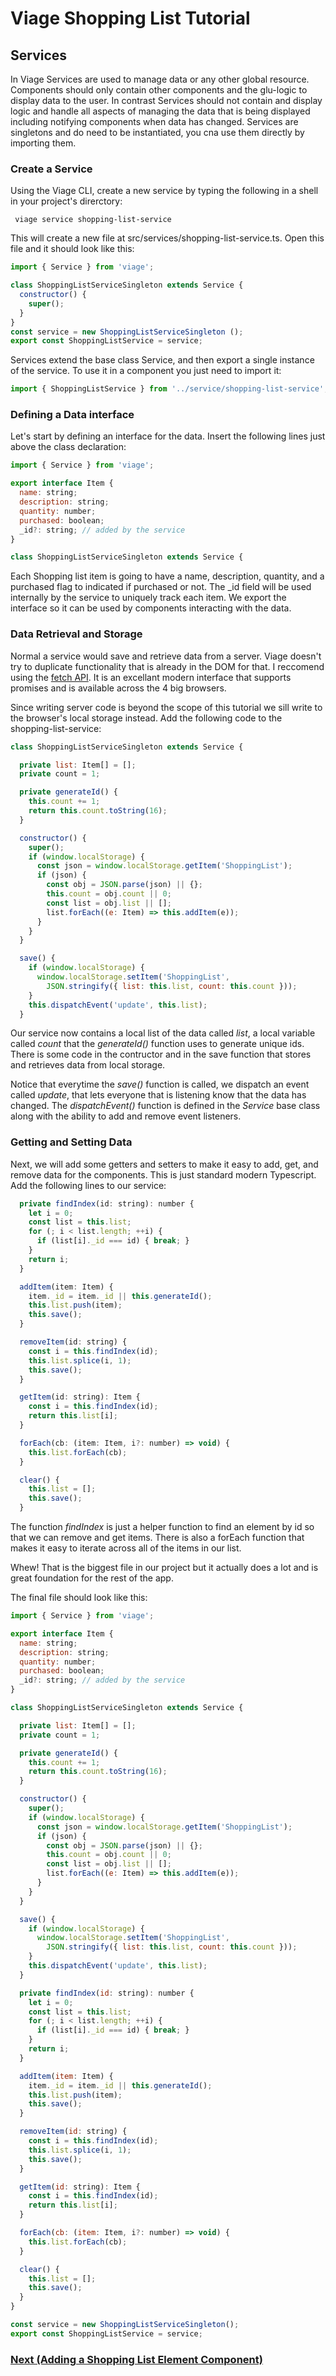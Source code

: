 # Viage Shopping List Tutorial

## Services
In Viage Services are used to manage data or any other global resource. Components should only contain other components and the glu-logic to display data to the user. In contrast Services should not contain and display logic and handle all aspects of managing the data that is being displayed including notifying components when data has changed. Services are singletons and do need to be instantiated, you cna use them directly by importing them.

### Create a Service
Using the Viage CLI, create a new service by typing the following in a shell in your project's direrctory:

``` viage service shopping-list-service```

This will create a new file at src/services/shopping-list-service.ts. Open this file and it should look like this:

```Javascript
import { Service } from 'viage';

class ShoppingListServiceSingleton extends Service {
  constructor() {
    super();
  }
}
const service = new ShoppingListServiceSingleton ();
export const ShoppingListService = service;
```

Services extend the base class Service, and then export a single instance of the service. To use it in a component you just need to import it:

```Javascript
import { ShoppingListService } from '../service/shopping-list-service';
```

### Defining a Data interface
Let's start by defining an interface for the data. Insert the following lines just above the class declaration:

```Javascript
import { Service } from 'viage';

export interface Item {
  name: string;
  description: string;
  quantity: number;
  purchased: boolean;
  _id?: string; // added by the service
}

class ShoppingListServiceSingleton extends Service {
```

Each Shopping list item is going to have a name, description, quantity, and a purchased flag to indicated if purchased or not. The _id field will be used internally by the service to uniquely track each item. We export the interface so it can be used by components interacting with the data.

### Data Retrieval and Storage
Normal a service would save and retrieve data from a server. Viage doesn't try to duplicate functionality that is already in the DOM for that. I reccomend using the [fetch API](https://developer.mozilla.org/en-US/docs/Web/API/WindowOrWorkerGlobalScope/fetch). It is an excellant modern interface that supports promises and is available across the 4 big browsers.

Since writing server code is beyond the scope of this tutorial we sill write to the browser's local storage instead. Add the following code to the shopping-list-service:

```Javascript
class ShoppingListServiceSingleton extends Service {

  private list: Item[] = [];
  private count = 1;

  private generateId() {
    this.count += 1;
    return this.count.toString(16);
  }

  constructor() {
    super();
    if (window.localStorage) {
      const json = window.localStorage.getItem('ShoppingList');
      if (json) {
        const obj = JSON.parse(json) || {};
        this.count = obj.count || 0;
        const list = obj.list || [];
        list.forEach((e: Item) => this.addItem(e));
      }
    }
  }

  save() {
    if (window.localStorage) {
      window.localStorage.setItem('ShoppingList',
        JSON.stringify({ list: this.list, count: this.count }));
    }
    this.dispatchEvent('update', this.list);
  }
```

Our service now contains a local list of the data called *list*, a local variable called *count* that the *generateId()* function uses to generate unique ids. There is some code in the contructor and in the save function that stores and retrieves data from local storage.

Notice that everytime the *save()* function is called, we dispatch an event called *update*, that lets everyone that is listening know that the data has changed. The *dispatchEvent()* function is defined in the *Service* base class along with the ability to add and remove event listeners.

### Getting and Setting Data
Next, we will add some getters and setters to make it easy to add, get, and remove data for the components. This is just standard modern Typescript. Add the following lines to our service:

```Javascript
  private findIndex(id: string): number {
    let i = 0;
    const list = this.list;
    for (; i < list.length; ++i) {
      if (list[i]._id === id) { break; }
    }
    return i;
  }

  addItem(item: Item) {
    item._id = item._id || this.generateId();
    this.list.push(item);
    this.save();
  }

  removeItem(id: string) {
    const i = this.findIndex(id);
    this.list.splice(i, 1);
    this.save();
  }

  getItem(id: string): Item {
    const i = this.findIndex(id);
    return this.list[i];
  }

  forEach(cb: (item: Item, i?: number) => void) {
    this.list.forEach(cb);
  }

  clear() {
    this.list = [];
    this.save();
  }
```

The function *findIndex* is just a helper function to find an element by id so that we can remove and get items. There is also a forEach function that makes it easy to iterate across all of the items in our list.

Whew! That is the biggest file in our project but it actually does a lot and is great foundation for the rest of the app.

The final file should look like this:

```Javascript
import { Service } from 'viage';

export interface Item {
  name: string;
  description: string;
  quantity: number;
  purchased: boolean;
  _id?: string; // added by the service
}

class ShoppingListServiceSingleton extends Service {

  private list: Item[] = [];
  private count = 1;

  private generateId() {
    this.count += 1;
    return this.count.toString(16);
  }

  constructor() {
    super();
    if (window.localStorage) {
      const json = window.localStorage.getItem('ShoppingList');
      if (json) {
        const obj = JSON.parse(json) || {};
        this.count = obj.count || 0;
        const list = obj.list || [];
        list.forEach((e: Item) => this.addItem(e));
      }
    }
  }

  save() {
    if (window.localStorage) {
      window.localStorage.setItem('ShoppingList',
        JSON.stringify({ list: this.list, count: this.count }));
    }
    this.dispatchEvent('update', this.list);
  }

  private findIndex(id: string): number {
    let i = 0;
    const list = this.list;
    for (; i < list.length; ++i) {
      if (list[i]._id === id) { break; }
    }
    return i;
  }

  addItem(item: Item) {
    item._id = item._id || this.generateId();
    this.list.push(item);
    this.save();
  }

  removeItem(id: string) {
    const i = this.findIndex(id);
    this.list.splice(i, 1);
    this.save();
  }

  getItem(id: string): Item {
    const i = this.findIndex(id);
    return this.list[i];
  }

  forEach(cb: (item: Item, i?: number) => void) {
    this.list.forEach(cb);
  }

  clear() {
    this.list = [];
    this.save();
  }
}

const service = new ShoppingListServiceSingleton();
export const ShoppingListService = service;

```

### [Next (Adding a Shopping List Element Component)](shopping-list-element.md)